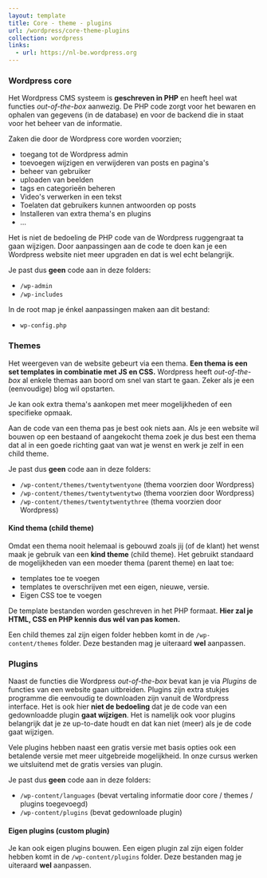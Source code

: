```yaml
---
layout: template
title: Core - theme - plugins
url: /wordpress/core-theme-plugins
collection: wordpress
links:
  - url: https://nl-be.wordpress.org
---
```

### Wordpress core

Het Wordpress CMS systeem is <strong>geschreven in PHP</strong> en heeft heel wat functies <em>out-of-the-box</em> aanwezig. De PHP code zorgt voor het bewaren en ophalen van gegevens (in de database) en voor de backend die in staat voor het beheer van de informatie. 

Zaken die door de Wordpress core worden voorzien;
* toegang tot de Wordpress admin
* toevoegen wijzigen en verwijderen van posts en pagina's
* beheer van gebruiker
* uploaden van beelden
* tags en categorieën beheren
* Video's verwerken in een tekst
* Toelaten dat gebruikers kunnen antwoorden op posts
* Installeren van extra thema's en plugins
* ...

Het is niet de bedoeling de PHP code van de Wordpress ruggengraat ta gaan wijzigen. Door aanpassingen aan de code te doen kan je een Wordpress website niet meer upgraden en dat is wel echt belangrijk.

Je past dus <strong>geen</strong> code aan in deze folders:
* <code>/wp-admin</code>
* <code>/wp-includes</code>

In de root map je énkel aanpassingen maken aan dit bestand:
* <code>wp-config.php</code>

### Themes
Het weergeven van de website gebeurt via een thema. <strong>Een thema is een set templates in combinatie met JS en CSS.</strong> Wordpress heeft <em>out-of-the-box</em> al enkele themas aan boord om snel van start te gaan. Zeker als je een (eenvoudige) blog wil opstarten. 

Je kan ook extra thema's aankopen met meer mogelijkheden of een specifieke opmaak.

Aan de code van een thema pas je best ook niets aan. Als je een website wil bouwen op een bestaand of aangekocht thema zoek je dus best een thema dat al in een goede richting gaat van wat je wenst en werk je zelf in een child theme.

Je past dus <strong>geen</strong> code aan in deze folders:

* <code>/wp-content/themes/twentytwentyone</code> (thema voorzien door Wordpress)
* <code>/wp-content/themes/twentytwentytwo</code> (thema voorzien door Wordpress)
* <code>/wp-content/themes/twentytwentythree</code> (thema voorzien door Wordpress)

#### Kind thema (child theme)
Omdat een thema nooit helemaal is gebouwd zoals jij (of de klant) het wenst maak je gebruik van een <strong>kind theme</strong> (child theme). Het gebruikt standaard de mogelijkheden van een moeder thema (parent theme) en laat toe:
* templates toe te voegen
* templates te overschrijven met een eigen, nieuwe, versie. 
* Eigen CSS toe te voegen

De template bestanden worden geschreven in het PHP formaat. <strong>Hier zal je HTML, CSS en PHP kennis dus wél van pas komen.</strong>

Een child themes zal zijn eigen folder hebben komt in de <code>/wp-content/themes</code> folder. Deze bestanden mag je uiteraard <strong>wel</strong> aanpassen.

### Plugins

Naast de functies die Wordpress <em>out-of-the-box</em> bevat kan je via <em>Plugins</em> de functies van een website gaan uitbreiden. Plugins zijn extra stukjes programme die eenvoudig te downloaden zijn vanuit de Wordpress interface. Het is ook hier <strong>niet de bedoeling</strong> dat je de code van een gedownloadde plugin <strong>gaat wijzigen</strong>. Het is namelijk ook voor plugins belangrijk dat je ze up-to-date houdt en dat kan niet (meer) als je de code gaat wijzigen.

Vele plugins hebben naast een gratis versie met basis opties ook een betalende versie met meer uitgebreide mogelijkheid. In onze cursus werken we uitsluitend met de gratis versies van plugin.

Je past dus <strong>geen</strong> code aan in deze folders:

* <code>/wp-content/languages</code> (bevat vertaling informatie door core / themes / plugins toegevoegd) 
* <code>/wp-content/plugins</code> (bevat gedownloade plugin)

#### Eigen plugins (custom plugin)

Je kan ook eigen plugins bouwen. Een eigen plugin zal zijn eigen folder hebben komt in de <code>/wp-content/plugins</code> folder. Deze bestanden mag je uiteraard <strong>wel</strong> aanpassen.